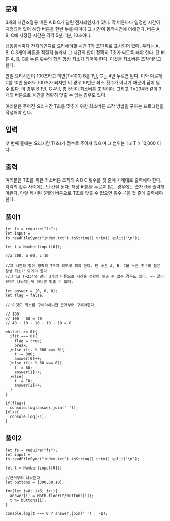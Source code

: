 ## 문제

3개의 시간조절용 버튼 A B C가 달린 전자레인지가 있다. 각 버튼마다 일정한 시간이 지정되어 있어 해당 버튼을 한번 누를 때마다 그 시간이 동작시간에 더해진다. 버튼 A, B, C에 지정된 시간은 각각 5분, 1분, 10초이다.

냉동음식마다 전자레인지로 요리해야할 시간 T가 초단위로 표시되어 있다. 우리는 A, B, C 3개의 버튼을 적절히 눌러서 그 시간의 합이 정확히 T초가 되도록 해야 한다. 단 버튼 A, B, C를 누른 횟수의 합은 항상 최소가 되어야 한다. 이것을 최소버튼 조작이라고 한다.

만일 요리시간이 100초라고 하면(T=100) B를 1번, C는 4번 누르면 된다. 이와 다르게 C를 10번 눌러도 100초가 되지만 이 경우 10번은 최소 횟수가 아니기 때문이 답이 될 수 없다. 이 경우 B 1번, C 4번, 총 5번이 최소버튼 조작이다. 그리고 T=234와 같이 3개의 버튼으로 시간을 정확히 맞출 수 없는 경우도 있다.

여러분은 주어진 요리시간 T초를 맞추기 위한 최소버튼 조작 방법을 구하는 프로그램을 작성해야 한다.

## 입력

첫 번째 줄에는 요리시간 T(초)가 정수로 주어져 있으며 그 범위는 1 ≤ T ≤ 10,000 이다.

## 출력

여러분은 T초를 위한 최소버튼 조작의 A B C 횟수를 첫 줄에 차례대로 출력해야 한다. 각각의 횟수 사이에는 빈 칸을 둔다. 해당 버튼을 누르지 않는 경우에는 숫자 0을 출력해야한다. 만일 제시된 3개의 버튼으로 T초를 맞출 수 없으면 음수 -1을 첫 줄에 출력해야 한다.

## 풀이1

```
let fs = require("fs");
let input = fs.readFileSync("index.txt").toString().trim().split('\n');

let t = Number(input[0]);

//a 300, b 60, c 10

//그 시간의 합이 정확히 T초가 되도록 해야 한다. 단 버튼 A, B, C를 누른 횟수의 합은 항상 최소가 되어야 한다.
//그리고 T=234와 같이 3개의 버튼으로 시간을 정확히 맞출 수 없는 경우도 있다. => 끝이 0으로 나눠지는게 아니면 맞출 수 없다.

let answer = [0, 0, 0];
let flag = false;

// 이것도 최소를 구해야하니깐 큰거부터 구해야한다.

// 100
// 100 - 60 = 40
// 40 - 10 - 10 - 10 - 10 = 0

while(t >= 0){
  if(t === 0){
    flag = true;
    break;
  }else if(t % 300 === 0){
    t -= 300;
    answer[0]++;
  }else if(t % 60 === 0){
    t -= 60;
    answer[1]++;
  }else{
    t -= 10;
    answer[2]++;
  }
}

if(flag){
  console.log(answer.join(' '));
}else{
  console.log(-1);
}
```

## 풀이2

```
let fs = require("fs");
let input = fs.readFileSync("index.txt").toString().trim().split('\n');

let t = Number(input[0]);

//큰거부터 나눠준다
let buttons = [300,60,10];

for(let i=0; i<3; i++){
  answer[i] = Math.floor(t/buttons[i]);
  t %= buttons[i];
}

console.log(t === 0 ? answer.join(' ') : -1);
```
